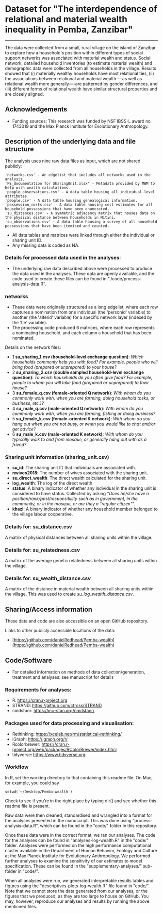 # Dataset for "The interdependence of relational and material wealth inequality in Pemba, Zanzibar"

---------------------------------------------

The data were collected from a small, rural village on the island of Zanzibar to explore how a household's position within different types of social support networks was associated with material wealth and status. Social network, detailed household inventories (to estimate material wealth) and demographic data were collected from all households in the village. Results showed that (i)  materially wealthy households have most relational ties, (ii) the associations between relational and material wealth-—as well as relational wealth more generally—-are patterned by gender differences, and (iii) different forms of relational wealth have similar structural properties and are closely aligned.

## Acknowledgements

* Funding sources: This research was funded by NSF IBSS-L award no. 1743019 and
the Max Planck Institute for Evolutionary Anthropology.

## Description of the underlying data and file structure

The analysis uses nine raw data files as input, which are not shared publicly:

```
'networks.csv' - An edgelist that includes all networks used in the analysis.
'PE_documentation for SharingUnit.xlsx' - Metadata provided by MBM to help with wealth calculations.
'people_observations.csv' - A data table housing all individual-level attributes.
'people.csv' - A data table housing genealogical information.
'possession_costs.csv' - A data table housing cost estimates for all household possessions that have been enumerated.
'su_distances.csv' - A symmetric adjacency matrix that houses data on the physical distance between households in Mitini.
'su_observations.csv' - A data table housing a survey of all household possessions that have been itemised and counted.
```
* All data tables and matrices were linked through either the individual or sharing unit ID.
* Any missing data is coded as NA.

### Details for processed data used in the analyses:

* The underlying raw data described above were processed to produce the data used in the analyses. These data are openly available, and the code used to create these files can be found in "./code/process-analysis-data.R".

### networks

* These data were originally structured as a long edgelist, where each row captures a nomination from one individual (the 'personid' variable) to another (the 'alterid' variable) for a specific network layer (indexed by the 'tie' variable).
* The processing code produced 6 matrices, where each row represents a nominating household, and each column a household that has been nominated.

Details on the network files:

* 1	**su_sharing_1.csv (household-level exchange question)**: *Which households commonly help you with food? For example, people who will bring food (prepared or unprepared) to your house?*
* 2	**su_sharing_2.csv (double sampled household-level exchange question)**: *To which households do you often give food? For example, people to whom you will take food (prepared or unprepared) to their house?*		
* 3	**su_female_q.csv (female-oriented Q network)**: *With whom do you commonly work with, when you are farming, doing household tasks, or business, etc.)?*		
* 4	**su_male_q.csv (male-oriented Q network)**: *With whom do you commonly work with, when you are farming, fishing or doing business?*		
* 5	**su_female_k.csv (female-oriented K network)**: *With whom do you hang out when you are not busy, or when you would like to chat and/or get advice?*		
* 6	**su_male_k.csv (male-oriented K network)**: *With whom do you typically walk to and from mosque, or generally hang out with as a friend?*		

### Sharing unit information (sharing_unit.csv)

* **su_id**: The sharing unit ID that individuals are associated with.
*	**nwives2018**: The number of wives associated with the sharing unit.
* **su_direct_wealth**: The direct wealth calculated for the sharing unit.
* **log_wealth**: The log of the direct wealth.
* **status**: A binary indicator of whether any individual in the sharing unit is considered to have status.	Collected by asking	"*Does he/she have a position/rank/post/responsibility such as in government, in the community, or in the mosque, or are they a "regular citizen"*".
* **khazi**: A binary indicator of whether any household member belonged to the village labour cooperative.

### Details for: su_distance.csv

A matrix of physical distances between all sharing units within the village.

### Details for: su_relatedness.csv

A matrix of the average genetic relatedness between all sharing units within the village.

### Details for: su_wealth_distance.csv

A matrix of the distance in material wealth between all sharing units within the village. This was used to create *su_log_wealth_distance.csv*. 

## Sharing/Access information

These data and code are also accessible on an open GitHub repository.

Links to other publicly accessible locations of the data:
 - [https://github.com/danielRedhead/Pemba-wealth](https://github.com/danielRedhead/Pemba-wealth)

## Code/Software

* For detailed information on methods of data collection/generation, treatment and analyses: see manuscript for details

### Requirements for analyses:

- R: https://cran.r-project.org
- STRAND: https://github.com/ctross/STRAND
- cmdstanr: https://mc-stan.org/cmdstanr/

### Packages used for data processing and visualisation:

- Rethinking: https://xcelab.net/rm/statistical-rethinking/
- iGraph: https://igraph.org/r/
- Rcolorbrewer: https://cran.r-project.org/web/packages/RColorBrewer/index.html
- tidyverse: https://www.tidyverse.org

### Workflow

In R, set the working directory to that containing this readme file. On Mac, for example, you could say

```
setwd('~/Desktop/Pemba-wealth')
```

Check to see if you're in the right place by typing dir() and see whether this readme file is present.

Raw data were then cleaned, standardised and wrangled into a format for the analyses presented in the manuscript. This was done using "process-analysis-data.R", which can be found in the "code/" folder in this repository.

Once these data were in the correct format, we ran our analyses. The code for the analyses can be found in "analyses-log-wealth.R" in the "code/" folder. Analyses were performed on the high performance computational cluster available in the Department of Human Behavior, Ecology and Culture at the Max Planck Institute for Evolutionary Anthropology. We performed further analyses to examine the sensitivity of our estimates to model specification. These can be found in the "supplementary-analyses/" sub-folder in "code/".  

When all analyses were run, we generated interpretable results tables and figures using the "descriptives-plots-log-wealth.R" file found in "code/". Note that we cannot store the data generated from our analyses, or the figures that we produced, as they are too large to house on GitHub. You may, however, reproduce our analyses and results by running the above mentioned files.
